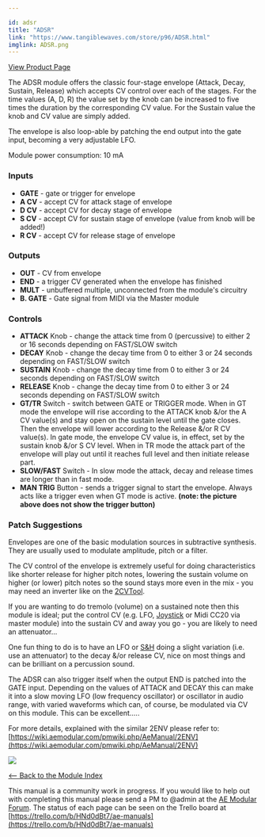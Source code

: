 ```yaml
---

id: adsr
title: "ADSR"
link: "https://www.tangiblewaves.com/store/p96/ADSR.html"
imglink: ADSR.png
---
```



[View Product Page](https://www.tangiblewaves.com/store/p96/ADSR.html)

The ADSR module offers the classic four-stage envelope (Attack, Decay, Sustain, Release) which accepts CV control over each of the stages. For the time values (A, D, R) the value set by the knob can be increased to five times the duration by the corresponding CV value. For the Sustain value the knob and CV value are simply added.

The envelope is also loop-able by patching the end output into the gate input, becoming a very adjustable LFO.

Module power consumption: 10 mA

### Inputs

*   **GATE** - gate or trigger for envelope
*   **A CV** - accept CV for attack stage of envelope
*   **D CV** - accept CV for decay stage of envelope
*   **S CV** - accept CV for sustain stage of envelope (value from knob will be added!)
*   **R CV** - accept CV for release stage of envelope

### Outputs

*   **OUT** - CV from envelope
*   **END** - a trigger CV generated when the envelope has finished
*   **MULT** - unbuffered multiple, unconnected from the module's circuitry
*   **B. GATE** - Gate signal from MIDI via the Master module

### Controls

*   **ATTACK** Knob - change the attack time from 0 (percussive) to either 2 or 16 seconds depending on FAST/SLOW switch
*   **DECAY** Knob - change the decay time from 0 to either 3 or 24 seconds depending on FAST/SLOW switch
*   **SUSTAIN** Knob - change the decay time from 0 to either 3 or 24 seconds depending on FAST/SLOW switch
*   **RELEASE** Knob - change the decay time from 0 to either 3 or 24 seconds depending on FAST/SLOW switch
*   **GT/TR** Switch - switch between GATE or TRIGGER mode. When in GT mode the envelope will rise according to the ATTACK knob &/or the A CV value(s) and stay open on the sustain level until the gate closes. Then the envelope will lower according to the Release &/or R CV value(s). In gate mode, the envelope CV value is, in effect, set by the sustain knob &/or S CV level. When in TR mode the attack part of the envelope will play out until it reaches full level and then initiate release part.
*   **SLOW/FAST** Switch - In slow mode the attack, decay and release times are longer than in fast mode.
*   **MAN TRIG** Button - sends a trigger signal to start the envelope. Always acts like a trigger even when GT mode is active. **(note: the picture above does not show the trigger button)**

### Patch Suggestions

Envelopes are one of the basic modulation sources in subtractive synthesis. They are usually used to modulate amplitude, pitch or a filter.

The CV control of the envelope is extremely useful for doing characteristics like shorter release for higher pitch notes, lowering the sustain volume on higher (or lower) pitch notes so the sound stays more even in the mix - you may need an inverter like on the [2CVTool](https://wiki.aemodular.com/pmwiki.php/AeManual/2CVTOOL).

If you are wanting to do tremolo (volume) on a sustained note then this module is ideal; put the control CV (e.g. LFO, [Joystick](https://wiki.aemodular.com/pmwiki.php/AeManual/JOYSTICK) or Midi CC20 via master module) into the sustain CV and away you go - you are likely to need an attenuator...

One fun thing to do is to have an LFO or [S&H](https://wiki.aemodular.com/pmwiki.php/AeManual/SAMPLEHOLD) doing a slight variation (i.e. use an attenuator) to the decay &/or release CV, nice on most things and can be brilliant on a percussion sound.

The ADSR can also trigger itself when the output END is patched into the GATE input. Depending on the values of ATTACK and DECAY this can make it into a slow moving LFO (low frequency oscillator) or oscillator in audio range, with varied waveforms which can, of course, be modulated via CV on this module. This can be excellent.....

For more details, explained with the similar 2ENV please refer to: [https://wiki.aemodular.com/pmwiki.php/AeManual/2ENV](https://wiki.aemodular.com/pmwiki.php/AeManual/2ENV)

[![](/images/th00---ADSR.png.jpg)](https://wiki.aemodular.com/uploads/AeManual/ADSR/ADSR.png "ADSR")

[<-- Back to the Module Index](https://wiki.aemodular.com/pmwiki.php/AeManual/Modules)

This manual is a community work in progress. If you would like to help out with completing this manual please send a PM to @admin at the [AE Modular Forum](http://forum.aemodular.com). The status of each page can be seen on the Trello board at [https://trello.com/b/HNd0dBt7/ae-manuals](https://trello.com/b/HNd0dBt7/ae-manuals)